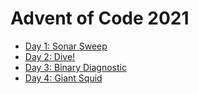 # Advent of Code 2021

* [Day 1: Sonar Sweep](./day_1)
* [Day 2: Dive!](./day_2)
* [Day 3: Binary Diagnostic](./day_3)
* [Day 4: Giant Squid](./day_4)

